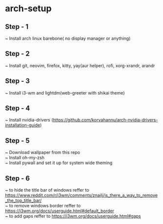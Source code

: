# arch-setup
## Step - 1 <br/>
  ~ Install arch linux barebone( no display manager or anything)<br/>
## Step - 2<br/>
  ~ Install git, neovim, firefox, kitty, yay(aur helper), rofi, xorg-xrandr, arandr<br />
## Step - 3<br/>
  ~ Install i3-wm and lightdm(web-greeter with shikai theme)<br/>
## Step - 4
  ~ Install nvidia-drivers (https://github.com/korvahannu/arch-nvidia-drivers-installation-guide)
## Step - 5
  ~ Download wallpaper from this repo<br/>
  ~ Install oh-my-zsh<br/>
  ~ Install pywall and set it up for system wide theming
## Step - 6
  ~ to hide the title bar of windows reffer to https://www.reddit.com/r/i3wm/comments/znailj/is_there_a_way_to_remove_the_top_title_bar/<br/>
  ~ to remove windows border reffer to https://i3wm.org/docs/userguide.html#default_border<br/>
  ~ to add gaps reffer to https://i3wm.org/docs/userguide.html#gaps
